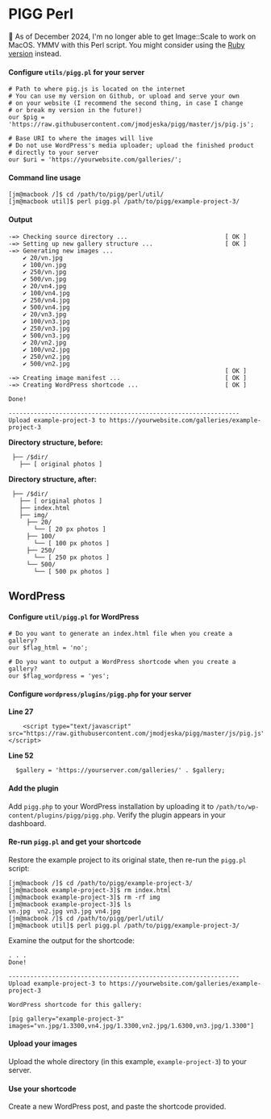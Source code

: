 # PIGG Perl

:red_circle: As of December 2024, I'm no longer able to get Image::Scale to work on MacOS. YMMV with this Perl script. You might consider using the [Ruby version](https://github.com/jmodjeska/pigg/tree/main/ruby) instead.

#### Configure `utils/pigg.pl` for your server

```
# Path to where pig.js is located on the internet
# You can use my version on Github, or upload and serve your own
# on your website (I recommend the second thing, in case I change
# or break my version in the future!)
our $pig = 'https://raw.githubusercontent.com/jmodjeska/pigg/master/js/pig.js';

# Base URI to where the images will live
# Do not use WordPress's media uploader; upload the finished product
# directly to your server
our $uri = 'https://yourwebsite.com/galleries/';
```

#### Command line usage

```
[jm@macbook /]$ cd /path/to/pigg/perl/util/
[jm@macbook util]$ perl pigg.pl /path/to/pigg/example-project-3/
```

#### Output

```
-=> Checking source directory ...                           [ OK ]
-=> Setting up new gallery structure ...                    [ OK ]
-=> Generating new images ...
    ✔ 20/vn.jpg
    ✔ 100/vn.jpg
    ✔ 250/vn.jpg
    ✔ 500/vn.jpg
    ✔ 20/vn4.jpg
    ✔ 100/vn4.jpg
    ✔ 250/vn4.jpg
    ✔ 500/vn4.jpg
    ✔ 20/vn3.jpg
    ✔ 100/vn3.jpg
    ✔ 250/vn3.jpg
    ✔ 500/vn3.jpg
    ✔ 20/vn2.jpg
    ✔ 100/vn2.jpg
    ✔ 250/vn2.jpg
    ✔ 500/vn2.jpg
                                                            [ OK ]
-=> Creating image manifest ...                             [ OK ]
-=> Creating WordPress shortcode ...                        [ OK ]

Done!

----------------------------------------------------------------
Upload example-project-3 to https://yourwebsite.com/galleries/example-project-3
```

**Directory structure, before:**

```
 ├── /$dir/
   ├── [ original photos ]
```

**Directory structure, after:**

```
 ├── /$dir/
   ├── [ original photos ]
   ├── index.html
   ├── img/
     ├── 20/
       └── [ 20 px photos ]
     ├── 100/
       └── [ 100 px photos ]
     ├── 250/
       └── [ 250 px photos ]
     └── 500/
       └── [ 500 px photos ]
```

## WordPress

#### Configure `util/pigg.pl` for WordPress


```
# Do you want to generate an index.html file when you create a gallery?
our $flag_html = 'no';

# Do you want to output a WordPress shortcode when you create a gallery?
our $flag_wordpress = 'yes';
```

#### Configure `wordpress/plugins/pigg.php` for your server

**Line 27**

```
    <script type="text/javascript" src="https://raw.githubusercontent.com/jmodjeska/pigg/master/js/pig.js"></script>
```

**Line 52**

```
  $gallery = 'https://yourserver.com/galleries/' . $gallery;
```

#### Add the plugin
Add `pigg.php` to your WordPress installation by uploading it to `/path/to/wp-content/plugins/pigg/pigg.php`. Verify the plugin appears in your dashboard.

#### Re-run `pigg.pl` and get your shortcode

Restore the example project to its original state, then re-run the `pigg.pl` script:

```
[jm@macbook /]$ cd /path/to/pigg/example-project-3/
[jm@macbook example-project-3]$ rm index.html
[jm@macbook example-project-3]$ rm -rf img
[jm@macbook example-project-3]$ ls
vn.jpg	vn2.jpg	vn3.jpg	vn4.jpg
[jm@macbook /]$ cd /path/to/pigg/perl/util/
[jm@macbook util]$ perl pigg.pl /path/to/pigg/example-project-3/
```

Examine the output for the shortcode:

```
. . .
Done!

----------------------------------------------------------------
Upload example-project-3 to https://yourwebsite.com/galleries/example-project-3

WordPress shortcode for this gallery:

[pig gallery="example-project-3" images="vn.jpg/1.3300,vn4.jpg/1.3300,vn2.jpg/1.6300,vn3.jpg/1.3300"]
```

#### Upload your images
Upload the whole directory (in this example, `example-project-3`) to your server.

#### Use your shortcode
Create a new WordPress post, and paste the shortcode provided.
